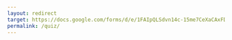 ```yaml
---
layout: redirect
target: https://docs.google.com/forms/d/e/1FAIpQLSdvn14c-15me7CeXaCAxFDQr9Xs22tDVnVUNSXBsa1M-8fvNg/viewform?usp=sf_link
permalink: /quiz/
---
```

